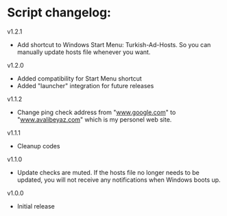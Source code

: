 # Script changelog:  
v1.2.1  
- Add shortcut to Windows Start Menu: Turkish-Ad-Hosts. So you can manually update hosts file whenever you want.  
  
v1.2.0  
- Added compatibility for Start Menu shortcut  
- Added "launcher" integration for future releases  
   
v1.1.2  
- Change ping check address from "www.google.com" to "www.avalibeyaz.com" which is my personel web site.  
  
v1.1.1  
- Cleanup codes  
  
v1.1.0
- Update checks are muted. If the hosts file no longer needs to be updated, you will not receive any notifications when Windows boots up.  
  
v1.0.0  
- Initial release
